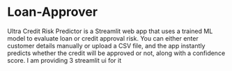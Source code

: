 # Loan-Approver
Ultra Credit Risk Predictor is a Streamlit web app that uses a trained ML model to evaluate loan or credit approval risk. You can either enter customer details manually or upload a CSV file, and the app instantly predicts whether the credit will be approved or not, along with a confidence score.
I am providing 3 streamlit ui for it
